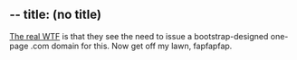 --
title: (no title)
--
<p><a href="https://heartbleed.com/">The real WTF</a> is that they see the need to issue a bootstrap-designed one-page .com domain for this. Now get off my lawn, fapfapfap.</p>